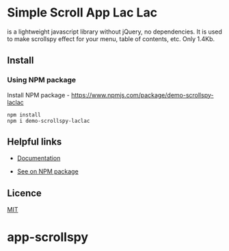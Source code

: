 # Simple Scroll App Lac Lac

 is a lightweight javascript library without jQuery, no dependencies. It is used to make scrollspy effect for your menu, table of contents, etc. Only 1.4Kb.


## Install

### Using NPM package

Install NPM package - https://www.npmjs.com/package/demo-scrollspy-laclac

```npm
npm install
npm i demo-scrollspy-laclac
```

## Helpful links
- [Documentation](https://github.com/snipeed12/demo-scrollspy-laclac.git)

- [See on NPM package](https://www.npmjs.com/package/demo-scrollspy-laclac)

## Licence
[MIT](./LICENSE)
# app-scrollspy
